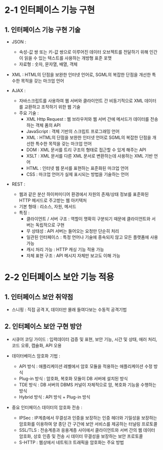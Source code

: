 # 2-1 인터페이스 기능 구현

## 1. 인터페이스 기능 구현 기술
- JSON :
    - 속성-값 쌍 또는 키-값 쌍으로 이루어진 데이터 오브젝트를 전달하기 위해 인간이 읽을 수 있는 텍스트를 사용하는 개방형 표준 포맷
    - 자료형 : 숫자, 문자열, 배열, 객체


- XML : HTML의 단점을 보완한 인터넷 언어로, SGML의 복잡한 단점을 개선한 특수한 목적을 갖는 마크업 언어
- AJAX :
    - 자바스크립트를 사용하여 웹 서버와 클라이언트 간 비동기적으로 XML 데이터를 교환하고 조작하기 위한 웹 기술
    - 주요 기술 :
        - XML Http Request : 웹 브라우저와 웹 서버 간에 메서드가 데이터를 전송하는 객체 폼의 API
        - JavaScript : 객체 기반의 스크립트 프로그래밍 언어
        - XML : HTML의 단점을 보완한 인터넷 언어로 SGML의 복잡한 단점을 개선한 특수한 목적을 갖는 마크업 언어
        - DOM : XML 문서를 트리 구조의 형태로 접근할 수 있게 해주는 API 
        - XSLT : XML 문서를 다른 XML 문서로 변환하는데 사용하는 XML 기반 언어
        - HTML : 인터넷 웹 문서를 표현하는 표준화된 마크업 언어
        - CSS : 마크업 언어가 실제 표시되는 방법을 기술하는 언어

- REST : 
    - 웹과 같은 분산 하이퍼미디어 환경에서 자원의 존재/상태 정보를 표준화된 HTTP 메서드로 주고받는 웹 아키텍처
    - 기본 형태 : 리소스, 자원, 메서드
    - 특징 :
        - 클라이언트 / 서버 구조 : 역할이 명확히 구분되기 때문에 클라이언트와 서버는 독립적으로 구현
        - 무 상태성 : API 서버는 들어오는 요청만 단순히 처리
        - 일관된 인터페이스 : 특정 언어나 기술에 종속되지 않고 모든 플랫폼에 사용 가능
        - 캐시 처리 가능 : HTTP 캐싱 기능 적용 가능
        - 자체 표현 구조 : API 메시지 자체만 보고도 이해 가능

# 2-2 인터페이스 보안 기능 적용

## 1. 인터페이스 보안 취약점
- 스니핑 : 직접 공격 X, 데이터만 몰래 들여다보는 수동적 공격기법

## 2. 인터페이스 보안 구현 방안
- 시큐어 코딩 가이드 : 입력데이터 검증 및 표현, 보안 기능, 시간 및 상태, 에러 처리, 코드 오류, 캡슐화, API 오용
- 데이터베이스 암호화 기법 :
    - API 방식 : 애플리케이션 레벨에서 암호 모듈을 적용하는 애플리케이션 수정 방식
    - Plug-in 방식 : 암호화, 복호화 모듈이 DB 서버에 설치된 방식
    - TDE 방식 : DB 서버의 DBMS 커널이 자체적으로 암, 복호화 기능을 수행하는 방식
    - Hybrid 방식 : API 방식 + Plug-in 방식

- 중요 인터페이스 데이터의 암호화 전송 :
    - IPSec : IP계층에서 무결성과 인증을 보장하는 인증 헤더와 기밀성을 보장하는 암호화를 이용하여 양 종단 간 구간에 보안 서비스를 제공하는 터널링 프로토콜
    - SSL/TLS : 전송계층과 응용계층 사이에서 클라이언트와 서버 간의 웹 데이터 암호화, 상호 인증 및 전송 시 데이터 무결성을 보장하는 보안 프로토콜
    - S-HTTP : 웹상에서 네트워크 트래픽을 암호화는 주요 방법